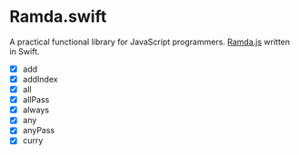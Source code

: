 # Ramda.swift

A practical functional library for JavaScript programmers. [Ramda.js](https://ramdajs.com) written in Swift.

- [x] add
- [x] addIndex
- [x] all
- [x] allPass
- [x] always
- [x] any
- [x] anyPass
- [x] curry
